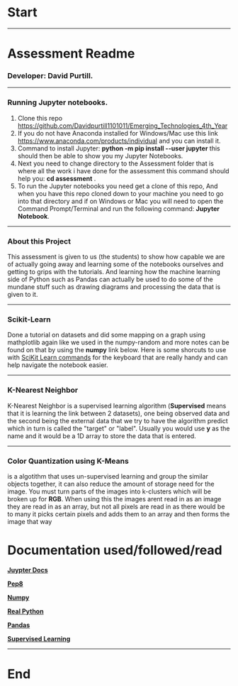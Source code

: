 # Start
***
# Assessment Readme
### Developer: David Purtill.
***
### Running Jupyter notebooks.
1. Clone this repo https://github.com/Davidpurtill1101011/Emerging_Technologies_4th_Year
2. If you do not have Anaconda installed for Windows/Mac use this link https://www.anaconda.com/products/individual and you can install it. 
3. Command to install Jupyter: **python -m pip install --user jupyter** this should then be able to show you my Jupyter Notebooks.
4. Next you need to change directory to the Assessment folder that is where all the work i have done for the assessment this command should help you: **cd assessment** . 
5. To run the Jupyter notebooks you need get a clone of this repo, And when you have this repo cloned down to your machine you need to go into that directory and if on Windows or Mac you will need to open the Command Prompt/Terminal and run the following command: **Jupyter Notebook**.
***
### About this Project
This assessment is given to us (the students) to show how capable we are of actually going away and learning some of the notebooks ourselves and getting to grips with the tutorials. And learning how the machine learning side of Python such as Pandas can actually be used to do some of the mundane stuff such as drawing diagrams and processing the data that is given to it.
***
### Scikit-Learn
Done a tutorial on datasets and did some mapping on a graph using mathplotlib again like we used in the numpy-random and more notes can be found on that by using the **numpy** link below.
Here is some shorcuts to use with [SciKit Learn commands](https://towardsdatascience.com/jypyter-notebook-shortcuts-bf0101a98330) for the keyboard that are really handy and can help navigate the notebook easier.
***
### K-Nearest Neighbor
K-Nearest Neighbor is a supervised learning algorithm (**Supervised** means that it is learning the link between 2 datasets), one being observed data and the second being the external data that we try to have the algorithm predict which in turn is called the "target" or "label". Usually you would use **y** as the name and it would be a 1D array to store the data that is entered.
***
### Color Quantization using K-Means
is a algotithm that uses un-supervised learning and group the similar objects together, it can also reduce the amount of storage need for the image. You must turn parts of the images into k-clusters which will be broken up for **RGB**. When using this the images arent read in as an image they are read in as an array, but not all pixels are read in as there would be to many it picks certain pixels and adds them to an array and then forms the image that way

# Documentation used/followed/read

**[Juypter Docs](https://jupyter.org/documentation)**

**[Pep8](https://www.python.org/dev/peps/pep-0008/)**

**[Numpy](https://numpy.org/doc/stable/reference/random/index.html)**

**[Real Python](https://realpython.com/)**

**[Pandas](https://pandas.pydata.org/)**

**[Supervised Learning](https://scikit-learn.org/stable/tutorial/statistical_inference/supervised_learning.html)**
***
# End
